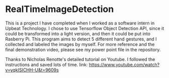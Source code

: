# RealTimeImageDetection
This is a project I have completed when I worked as a software intern in Upbeat Technology. I chose to use Tensorflow Object Detection API, since
it could be transformed into a light version, and then it could be put into Rasberry Pi. This program aims to detect 5 different hand gestures, and 
I collected and labeled the images by myself. For more reference and the final demonstration video, please see my power point file in the repository.

Thanks to Nicholas Renotte's detailed tutorial on Youtube. I followed the instructions and saved lots of time.
link: https://www.youtube.com/watch?v=yqkISICHH-U&t=9609s



